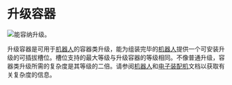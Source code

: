 # 升级容器

![能容纳升级。](oredict:oc:upgradeContainer1)

升级容器是可用于[机器人](../block/robot.md)的容器类升级，能为组装完毕的[机器人](../block/robot.md)提供一个可安装升级的可插拔槽位。槽位支持的最大等级与升级容器的等级相同。不像普通升级，容器类升级所需的复杂度是其等级的二倍。请参阅[机器人](../block/robot.md)和[电子装配机](../block/assembler.md)文档以获取有关复杂度的信息。
